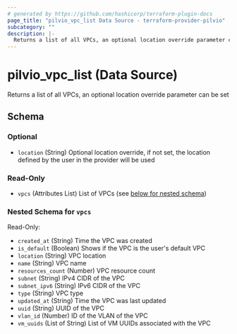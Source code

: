 ```yaml
---
# generated by https://github.com/hashicorp/terraform-plugin-docs
page_title: "pilvio_vpc_list Data Source - terraform-provider-pilvio"
subcategory: ""
description: |-
  Returns a list of all VPCs, an optional location override parameter can be set
---
```


# pilvio_vpc_list (Data Source)

Returns a list of all VPCs, an optional location override parameter can be set



<!-- schema generated by tfplugindocs -->
## Schema

### Optional

- `location` (String) Optional location override, if not set, the location defined by the user in the provider will be used

### Read-Only

- `vpcs` (Attributes List) List of VPCs (see [below for nested schema](#nestedatt--vpcs))

<a id="nestedatt--vpcs"></a>
### Nested Schema for `vpcs`

Read-Only:

- `created_at` (String) Time the VPC was created
- `is_default` (Boolean) Shows if the VPC is the user's default VPC
- `location` (String) VPC location
- `name` (String) VPC name
- `resources_count` (Number) VPC resource count
- `subnet` (String) IPv4 CIDR of the VPC
- `subnet_ipv6` (String) IPv6 CIDR of the VPC
- `type` (String) VPC type
- `updated_at` (String) Time the VPC was last updated
- `uuid` (String) UUID of the VPC
- `vlan_id` (Number) ID of the VLAN of the VPC
- `vm_uuids` (List of String) List of VM UUIDs associated with the VPC


